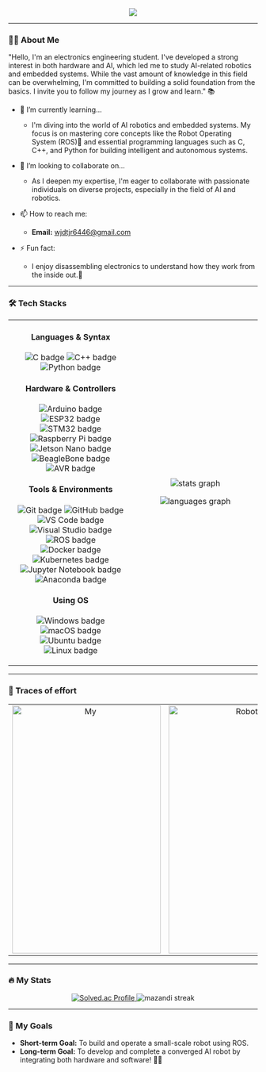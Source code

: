 <div align="center">
  <img src="https://capsule-render.vercel.app/api?type=cylinder&color=0:00e1ff,100:33eb00&height=100&text=Hello!%20👋%20I'm%20Jung_SH&animation=fadeIn&fontColor=000000&fontSize=40" />
</div>

---

### 🙋‍♂️ About Me

"Hello, I'm an electronics engineering student. I've developed a strong interest in both hardware and AI, which led me to study AI-related robotics and embedded systems. While the vast amount of knowledge in this field can be overwhelming, I'm committed to building a solid foundation from the basics. I invite you to follow my journey as I grow and learn." 📚

* 🌱 I’m currently learning...
    * I'm diving into the world of AI robotics and embedded systems. My focus is on mastering core concepts like the Robot Operating System (ROS)🤖 and essential programming languages such as C, C++, and Python for building intelligent and autonomous systems.

* 🚀 I’m looking to collaborate on...
    * As I deepen my expertise, I'm eager to collaborate with passionate individuals on diverse projects, especially in the field of AI and robotics.

* 📫 How to reach me:
    * **Email:** wjdtjr6446@gmail.com

* ⚡ Fun fact:
    * I enjoy disassembling electronics to understand how they work from the inside out.🔨

---

### 🛠️ Tech Stacks

<table>
  <tr>
    <td valign="top" width="50%">
      <div align="center">
        <h4>Languages & Syntax</h4>
        <p>
          <img src="https://img.shields.io/badge/C-A8B9CC?style=for-the-badge&logo=C&logoColor=white" alt="C badge">
          <img src="https://img.shields.io/badge/C++-00599C?style=for-the-badge&logo=C%2B%2B&logoColor=white" alt="C++ badge">
          <img src="https://img.shields.io/badge/Python-3776AB?style=for-the-badge&logo=Python&logoColor=white" alt="Python badge">
        </p>
        <h4>Hardware & Controllers</h4>
        <p>
          <img src="https://img.shields.io/badge/Arduino-00979D?style=for-the-badge&logo=arduino&logoColor=white" alt="Arduino badge">
          <img src="https://img.shields.io/badge/ESP32-E7352C?style=for-the-badge&logo=espressif&logoColor=white" alt="ESP32 badge">
          <img src="https://img.shields.io/badge/STM32-003A4D?style=for-the-badge&logo=stmicroelectronics&logoColor=white" alt="STM32 badge">
          <img src="https://img.shields.io/badge/Raspberry%20Pi-C51A4B?style=for-the-badge&logo=raspberrypi&logoColor=white" alt="Raspberry Pi badge">
          <br>
          <img src="https://img.shields.io/badge/Jetson%20Nano-2D533C?style=for-the-badge&logo=nvidia&logoColor=white" alt="Jetson Nano badge">
          <img src="https://img.shields.io/badge/BeagleBone-773822?style=for-the-badge&logo=beaglebone&logoColor=white" alt="BeagleBone badge">
          <img src="https://img.shields.io/badge/AVR%20Microcontrollers-5D3292?style=for-the-badge&logo=microchip&logoColor=white" alt="AVR badge">
        </p>
        <h4>Tools & Environments</h4>
        <p>
          <img src="https://img.shields.io/badge/Git-F05032?style=for-the-badge&logo=git&logoColor=white" alt="Git badge">
          <img src="https://img.shields.io/badge/GitHub-181717?style=for-the-badge&logo=github&logoColor=white" alt="GitHub badge">
          <img src="https://img.shields.io/badge/VS%20Code-007ACC?style=for-the-badge&logo=visualstudiocode&logoColor=white" alt="VS Code badge">
          <img src="https://img.shields.io/badge/Visual%20Studio-5C2D91?style=for-the-badge&logo=visual-studio&logoColor=white" alt="Visual Studio badge">
          <img src="https://img.shields.io/badge/ROS-22314E?style=for-the-badge&logo=ros&logoColor=white" alt="ROS badge">
          <br>
          <img src="https://img.shields.io/badge/Docker-2496ED?style=for-the-badge&logo=docker&logoColor=white" alt="Docker badge">
          <img src="https://img.shields.io/badge/Kubernetes-326CE5?style=for-the-badge&logo=kubernetes&logoColor=white" alt="Kubernetes badge">
          <img src="https://img.shields.io/badge/Jupyter%20Notebook-F37626?style=for-the-badge&logo=Jupyter&logoColor=white" alt="Jupyter Notebook badge">
          <img src="https://img.shields.io/badge/Anaconda-42B229?style=for-the-badge&logo=anaconda&logoColor=white" alt="Anaconda badge">
        </p>
        <h4>Using OS</h4>
        <p>
          <img src="https://img.shields.io/badge/Windows-0078D4?style=for-the-badge&logo=windows&logoColor=white" alt="Windows badge">
          <img src="https://img.shields.io/badge/macOS-000000?style=for-the-badge&logo=apple&logoColor=white" alt="macOS badge">
          <img src="https://img.shields.io/badge/Ubuntu-E95420?style=for-the-badge&logo=ubuntu&logoColor=white" alt="Ubuntu badge">
          <img src="https://img.shields.io/badge/Linux-FCC624?style=for-the-badge&logo=linux&logoColor=white" alt="Linux badge">
        </p>
      </div>
    </td>
    <td valign="middle" width="50%"> <div align="center">
        <p>
          <img src="https://github-readme-stats.vercel.app/api?username=jsh0930&hide_title=false&hide_rank=false&show_icons=true&include_all_commits=true&count_private=true&disable_animations=false&theme=dracula&locale=en&hide_border=false&order=1" alt="stats graph" />
        </p>
        <p>
          <img src="https://github-readme-stats.vercel.app/api/top-langs?username=jsh0930&locale=en&hide_title=false&layout=compact&card_width=320&langs_count=5&theme=dracula&hide_border=false&order=2" alt="languages graph" />
        </p>
      </div>
    </td>
  </tr>
</table>

---

### 💪 Traces of effort

<table>
  <tr>
    <td valign="top" align="center">
      <img src="https://github.com/user-attachments/assets/69420adc-9153-45cd-ac8c-5784f61a9a5a" alt="My" width="300" height="500">
    </td>
    <td valign="top" align="center">
      <img src="https://github.com/user-attachments/assets/02d2c96b-3e83-411e-9c30-8d686726064d" alt="Robot" width="300" height="500">
    </td>
    <td valign="top" align="center">
      <img src="https://github.com/user-attachments/assets/7d35b39d-8382-4246-8e8c-87fab98b038f" alt="Robot" width="300" height="500">
    </td>
  </tr>
</table>

---

### 🔥 My Stats

<div align="center">
  <a href="https://solved.ac/jj50216446">
    <img src="http://mazassumnida.wtf/api/v2/generate_badge?boj=jj50216446" alt="Solved.ac Profile"/>
  </a>
  <img src="http://mazandi.herokuapp.com/api?handle=jj50216446&theme=dark" alt="mazandi streak"/>
</div>

---

### 🎯 My Goals

- **Short-term Goal:** To build and operate a small-scale robot using ROS.
- **Long-term Goal:** To develop and complete a converged AI robot by integrating both hardware and software! 🤖✨
